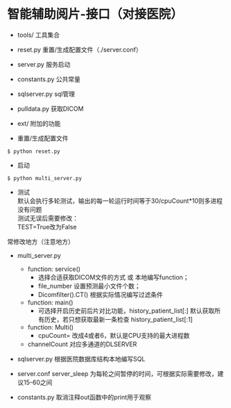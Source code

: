 智能辅助阅片-接口（对接医院）
===
 * tools/ 工具集合
 * reset.py 重置/生成配置文件（./server.conf）
 * server.py 服务启动 
 * constants.py 公共常量
 * sqlserver.py sql管理
 * pulldata.py 获取DICOM
 * ext/ 附加的功能


* 重置/生成配置文件

```
$ python reset.py
```
* 启动

```
$ python multi_server.py
```     

* 测试   
默认会执行多轮测试，输出的每一轮运行时间等于30/cpuCount*10则多进程没有问题    
测试无误后需要修改：    
    TEST=True改为False    


常修改地方（注意地方）
* multi_server.py  
    * function: service()
        * 选择合适获取DICOM文件的方式 或 本地编写function；
        * file_number 设置预测最小文件个数；
        * Dicomfilter().CT() 根据实际情况编写过滤条件
    * function: main() 
        * 可选择开启历史前后片对比功能，history_patient_list[:] 默认获取所有历史，若只想获取最新一条检查 history_patient_list[:1] 
    * function: Multi() 
        * cpuCount= 改成4或者6，默认是CPU支持的最大进程数       
    * channelCount 对应多通道的DLSERVER
    
* sqlserver.py 根据医院数据库结构本地编写SQL     
* server.conf  server_sleep 为每轮之间暂停的时间，可根据实际需要修改，建议15-60之间    
* constants.py  取消注释out函数中的print用于观察     
 


